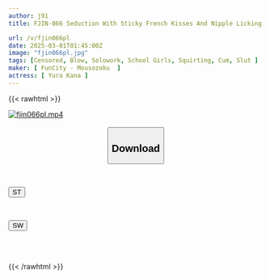 ```yaml
---
author: j91
title: FJIN-066 Seduction With Sticky French Kisses And Nipple Licking. Slutty JK Who Makes Teachers Wet With Her Drooling Lewd Tongue Blowjob. Yura Kana

url: /v/fjin066pl
date: 2025-03-01T01:45:00Z
image: "fjin066pl.jpg"
tags: [Censored, Blow, Solowork, School Girls, Squirting, Cum, Slut	]
maker: [ FunCity - Mousozoku  ]
actress: [ Yura Kana ]
---
```



{{< rawhtml >}}

<div class="video" data-videoid="MxvKG2ArGPsm48k">
    <a href="javascript:;">
        <img src="/v/fjin066pl/fjin066pl.jpg" width="WIDTH" height="HEIGHT" alt="fjin066pl.mp4" loading="lazy">
    </a>
</div>

<script type="text/javascript" src="https://j91.asia/asset/on-demand-st.js"></script>

<br>
  <link rel="stylesheet" href="https://j91.asia/asset/bs5.css">
  
  <center>
  <button class="btn btn-primary" type="button" data-bs-toggle="collapse" data-bs-target=".multi-collapse" aria-expanded="false" aria-controls="multiCollapseExample1 multiCollapseExample2"><h2>Download</h2></button></center>
</p>
<div class="row">
  <div class="col">
    <div class="collapse multi-collapse" id="multiCollapseExample1">
      <div class="card card-body">
	      	      <br>
<div class="buttons">  
<p><a href="/v/fjin066pl/st.html" target="_blank"><button class="btn-hover color-3"><i class="fa fa-download"></i> ST</button></a></p></div>
    </div>
  </div>
</div>
  <div class="col">
    <div class="collapse multi-collapse" id="multiCollapseExample2">
      <div class="card card-body">
	      <br>
<div class="buttons">
<p><a href="/v/fjin066pl/sw.html" target="_blank"><button class="btn-hover color-2"><i class="fa fa-download"></i> SW</button></a></p></div>
<br><br>
      </div>
    </div>
  </div>
</div>

{{< /rawhtml >}}